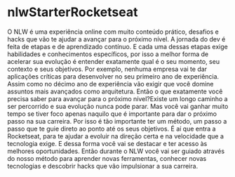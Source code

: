# nlwStarterRocketseat
O NLW é uma experiência online com muito conteúdo prático, desafios e hacks que vão te ajudar a avançar para o próximo nível. A jornada do dev é feita de etapas e de aprendizado contínuo. E cada uma dessas etapas exige habilidades e conhecimentos específicos, por isso a melhor forma de acelerar sua evolução é entender exatamente qual é o seu momento, seu contexto e seus objetivos. 
Por exemplo, nenhuma empresa vai te dar aplicações críticas para desenvolver no seu primeiro ano de experiência. Assim como no décimo ano de experiência vão exigir que você domine assuntos mais avançados como arquitetura.  Então o que exatamente você precisa saber para avançar para o próximo nível?Existe um longo caminho a ser percorrido e sua evolução nunca pode parar. Mas você vai ganhar muito tempo se tiver foco apenas naquilo que é importante para dar o próximo passo na sua carreira. Por isso é tão importante ter um método, um passo a passo que te guie direto ao ponto até os seus objetivos.
É aí que entra a Rocketseat, para te ajudar a evoluir na direção certa e na velocidade que a tecnologia exige. E dessa forma você vai se destacar e ter acesso às melhores oportunidades.  Então durante o NLW você vai ser guiado através do nosso método para aprender novas ferramentas, conhecer novas tecnologias e descobrir hacks que vão impulsionar a sua carreira.

